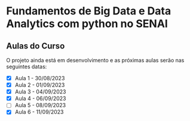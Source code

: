 # Fundamentos de Big Data e Data Analytics com python no SENAI

## Aulas do Curso

O projeto ainda está em desenvolvimento e as próximas aulas serão nas seguintes datas:

- [x] Aula 1 - 30/08/2023
- [x] Aula 2 - 01/09/2023
- [x] Aula 3 - 04/09/2023
- [x] Aula 4 - 06/09/2023
- [ ] Aula 5 - 08/09/2023
- [x] Aula 6 - 11/09/2023
